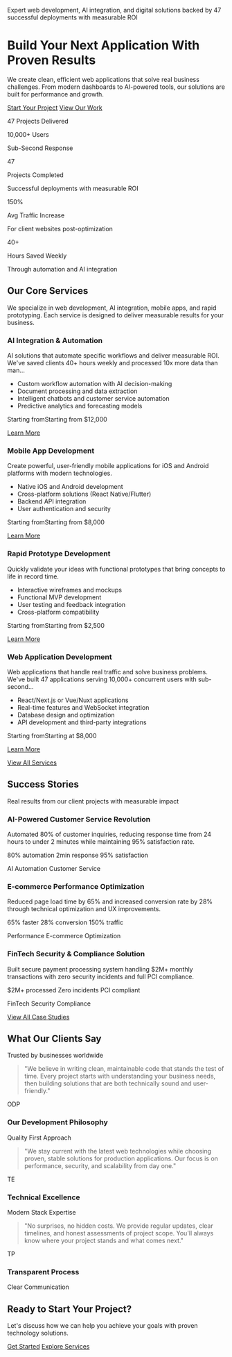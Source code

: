Expert web development, AI integration, and digital solutions backed by 47 successful deployments with measurable ROI

# Build Your Next Application With Proven Results

We create clean, efficient web applications that solve real business challenges. From modern dashboards to AI-powered tools, our solutions are built for performance and growth.

[Start Your Project](https://www.nosytlabs.com/contact) [View Our Work](https://www.nosytlabs.com/services)

47 Projects Delivered

10,000+ Users

Sub-Second Response

47

Projects Completed

Successful deployments with measurable ROI

150%

Avg Traffic Increase

For client websites post-optimization

40+

Hours Saved Weekly

Through automation and AI integration

## Our Core Services

We specialize in web development, AI integration, mobile apps, and rapid prototyping.
Each service is designed to deliver measurable results for your business.

### AI Integration & Automation

AI solutions that automate specific workflows and deliver measurable ROI. We've saved clients 40+ hours weekly and processed 10x more data than man...

- Custom workflow automation with AI decision-making
- Document processing and data extraction
- Intelligent chatbots and customer service automation
- Predictive analytics and forecasting models

Starting fromStarting from $12,000

[Learn More](https://www.nosytlabs.com/services/ai-integration-automation)

### Mobile App Development

Create powerful, user-friendly mobile applications for iOS and Android platforms with modern technologies.

- Native iOS and Android development
- Cross-platform solutions (React Native/Flutter)
- Backend API integration
- User authentication and security

Starting fromStarting from $8,000

[Learn More](https://www.nosytlabs.com/services/mobile-app-development)

### Rapid Prototype Development

Quickly validate your ideas with functional prototypes that bring concepts to life in record time.

- Interactive wireframes and mockups
- Functional MVP development
- User testing and feedback integration
- Cross-platform compatibility

Starting fromStarting from $2,500

[Learn More](https://www.nosytlabs.com/services/rapid-prototype-development)

### Web Application Development

Web applications that handle real traffic and solve business problems. We've built 47 applications serving 10,000+ concurrent users with sub-second...

- React/Next.js or Vue/Nuxt applications
- Real-time features and WebSocket integration
- Database design and optimization
- API development and third-party integrations

Starting fromStarting at $8,000

[Learn More](https://www.nosytlabs.com/services/professional-web-development)

[View All Services](https://www.nosytlabs.com/services)

## Success Stories

Real results from our client projects with measurable impact

### AI-Powered Customer Service Revolution

Automated 80% of customer inquiries, reducing response time from 24 hours to under 2 minutes while maintaining 95% satisfaction rate.

80% automation 2min response 95% satisfaction

AI Automation Customer Service

### E-commerce Performance Optimization

Reduced page load time by 65% and increased conversion rate by 28% through technical optimization and UX improvements.

65% faster 28% conversion 150% traffic

Performance E-commerce Optimization

### FinTech Security & Compliance Solution

Built secure payment processing system handling $2M+ monthly transactions with zero security incidents and full PCI compliance.

$2M+ processed Zero incidents PCI compliant

FinTech Security Compliance

[View All Case Studies](https://www.nosytlabs.com/projects)

## What Our Clients Say

Trusted by businesses worldwide

> "We believe in writing clean, maintainable code that stands the test of time. Every project starts with understanding your business needs, then building solutions that are both technically sound and user-friendly."

ODP

### Our Development Philosophy

Quality First Approach

> "We stay current with the latest web technologies while choosing proven, stable solutions for production applications. Our focus is on performance, security, and scalability from day one."

TE

### Technical Excellence

Modern Stack Expertise

> "No surprises, no hidden costs. We provide regular updates, clear timelines, and honest assessments of project scope. You'll always know where your project stands and what comes next."

TP

### Transparent Process

Clear Communication

## Ready to Start Your Project?

Let's discuss how we can help you achieve your goals with proven technology solutions.

[Get Started](https://www.nosytlabs.com/contact) [Explore Services](https://www.nosytlabs.com/services)
